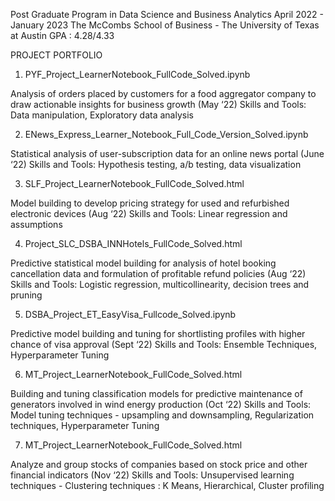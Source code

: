Post Graduate Program in Data Science and Business Analytics
April 2022 - January 2023
The McCombs School of Business - The University of Texas at Austin
GPA : 4.28/4.33

PROJECT PORTFOLIO

1. PYF_Project_LearnerNotebook_FullCode_Solved.ipynb

Analysis of orders placed by customers for a food aggregator company to draw actionable insights for business growth (May ‘22)
Skills and Tools: Data manipulation, Exploratory data analysis

2. ENews_Express_Learner_Notebook_Full_Code_Version_Solved.ipynb

Statistical analysis of user-subscription data for an online news portal (June ‘22)
Skills and Tools: Hypothesis testing, a/b testing, data visualization

3. SLF_Project_LearnerNotebook_FullCode_Solved.html

Model building to develop pricing strategy for used and refurbished electronic devices (Aug ‘22)
Skills and Tools: Linear regression and assumptions

4. Project_SLC_DSBA_INNHotels_FullCode_Solved.html

Predictive statistical model building for analysis of hotel booking cancellation data and formulation of profitable refund policies (Aug ‘22)
Skills and Tools: Logistic regression, multicollinearity, decision trees and pruning

5. DSBA_Project_ET_EasyVisa_Fullcode_Solved.ipynb

Predictive model building and tuning for shortlisting profiles with higher chance of visa approval (Sept ‘22)
Skills and Tools: Ensemble Techniques, Hyperparameter Tuning

6. MT_Project_LearnerNotebook_FullCode_Solved.html

Building and tuning classification models for predictive maintenance of generators involved in wind energy production (Oct ‘22)
Skills and Tools: Model tuning techniques - upsampling and downsampling, Regularization techniques, Hyperparameter Tuning

7. MT_Project_LearnerNotebook_FullCode_Solved.html

Analyze and group stocks of companies based on stock price and other financial indicators (Nov ‘22)
Skills and Tools: Unsupervised learning techniques - Clustering techniques : K Means, Hierarchical, Cluster profiling
